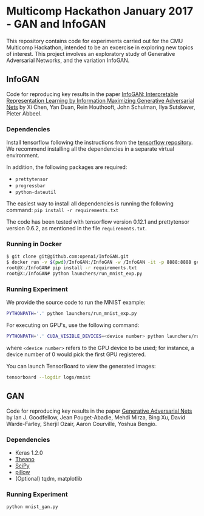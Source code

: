 # Multicomp Hackathon January 2017 - GAN and InfoGAN

This repository contains code for experiments carried out for the CMU Multicomp Hackathon, intended to be an excercise in 
exploring new topics of interest. This project involves an exploratory study of Generative Adversarial Networks, and the 
variation InfoGAN.

## InfoGAN

Code for reproducing key results in the paper [InfoGAN: Interpretable Representation Learning by Information Maximizing Generative Adversarial Nets](https://arxiv.org/abs/1606.03657) by Xi Chen, Yan Duan, Rein Houthooft, John Schulman, Ilya Sutskever, Pieter Abbeel.

### Dependencies

Install tensorflow following the instructions from the [tensorflow repository](https://github.com/tensorflow/tensorflow).
We recommend installing all the dependencies in a separate virtual environment.

In addition, the following packages are required:
- `prettytensor`
- `progressbar`
- `python-dateutil`

The easiest way to install all dependencies is running the following command:
`pip install -r requirements.txt`

The code has been tested with tensorflow version 0.12.1 and prettytensor version 0.6.2, as mentioned in the file `requirements.txt`.

### Running in Docker

```bash
$ git clone git@github.com:openai/InfoGAN.git
$ docker run -v $(pwd)/InfoGAN:/InfoGAN -w /InfoGAN -it -p 8888:8888 gcr.io/tensorflow/tensorflow:r0.9rc0-devel
root@X:/InfoGAN# pip install -r requirements.txt
root@X:/InfoGAN# python launchers/run_mnist_exp.py
```

### Running Experiment

We provide the source code to run the MNIST example:

```bash
PYTHONPATH='.' python launchers/run_mnist_exp.py
```

For executing on GPU's, use the following command:

```bash
PYTHONPATH='.' CUDA_VISIBLE_DEVICES=<device number> python launchers/run_mnist_exp.py
```
where `<device number>` refers to the GPU device to be used; for instance, a device number of 0 would pick the first GPU 
registered.

You can launch TensorBoard to view the generated images:

```bash
tensorboard --logdir logs/mnist
```

## GAN

Code for reproducing key results in the paper [Generative Adversarial Nets](https://arxiv.org/pdf/1406.2661v1.pdf) by Ian J. Goodfellow, Jean Pouget-Abadie, Mehdi Mirza, Bing Xu, David Warde-Farley, Sherjil Ozair, Aaron Courville, Yoshua Bengio.

### Dependencies

- Keras 1.2.0
- [Theano](http://deeplearning.net/software/theano/)
- [SciPy](http://www.scipy.org/install.html)
- [pillow](https://github.com/python-pillow/Pillow)
- (Optional) tqdm, matplotlib

### Running Experiment

```bash
python mnist_gan.py
```

